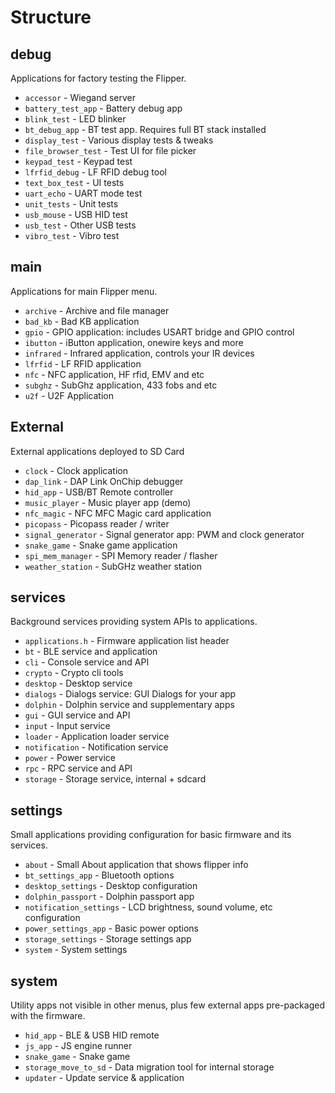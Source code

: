 # Structure

## debug

Applications for factory testing the Flipper.

- `accessor`            - Wiegand server 
- `battery_test_app`    - Battery debug app
- `blink_test`          - LED blinker
- `bt_debug_app`        - BT test app. Requires full BT stack installed
- `display_test`        - Various display tests & tweaks
- `file_browser_test`   - Test UI for file picker
- `keypad_test`         - Keypad test
- `lfrfid_debug`        - LF RFID debug tool
- `text_box_test`       - UI tests
- `uart_echo`           - UART mode test
- `unit_tests`          - Unit tests
- `usb_mouse`           - USB HID test
- `usb_test`            - Other USB tests
- `vibro_test`          - Vibro test

## main

Applications for main Flipper menu.

- `archive`             - Archive and file manager
- `bad_kb`              - Bad KB application
- `gpio`                - GPIO application: includes USART bridge and GPIO control
- `ibutton`             - iButton application, onewire keys and more
- `infrared`            - Infrared application, controls your IR devices
- `lfrfid`              - LF RFID application
- `nfc`                 - NFC application, HF rfid, EMV and etc
- `subghz`              - SubGhz application, 433 fobs and etc
- `u2f`                 - U2F Application

## External

External applications deployed to SD Card

- `clock`               - Clock application
- `dap_link`            - DAP Link OnChip debugger
- `hid_app`             - USB/BT Remote controller
- `music_player`        - Music player app (demo)
- `nfc_magic`           - NFC MFC Magic card application
- `picopass`            - Picopass reader / writer
- `signal_generator`    - Signal generator app: PWM and clock generator
- `snake_game`          - Snake game application
- `spi_mem_manager`     - SPI Memory reader / flasher
- `weather_station`     - SubGHz weather station

## services

Background services providing system APIs to applications.

- `applications.h`      - Firmware application list header
- `bt`                  - BLE service and application
- `cli`                 - Console service and API
- `crypto`              - Crypto cli tools
- `desktop`             - Desktop service
- `dialogs`             - Dialogs service: GUI Dialogs for your app
- `dolphin`             - Dolphin service and supplementary apps
- `gui`                 - GUI service and API
- `input`               - Input service
- `loader`              - Application loader service
- `notification`        - Notification service
- `power`               - Power service
- `rpc`                 - RPC service and API
- `storage`             - Storage service, internal + sdcard

## settings

Small applications providing configuration for basic firmware and its services.

- `about`               - Small About application that shows flipper info
- `bt_settings_app`     - Bluetooth options
- `desktop_settings`    - Desktop configuration
- `dolphin_passport`    - Dolphin passport app
- `notification_settings` - LCD brightness, sound volume, etc configuration
- `power_settings_app`  - Basic power options
- `storage_settings`    - Storage settings app
- `system`              - System settings

## system

Utility apps not visible in other menus, plus few external apps pre-packaged with the firmware.

- `hid_app`             - BLE & USB HID remote
- `js_app`              - JS engine runner
- `snake_game`          - Snake game
- `storage_move_to_sd`  - Data migration tool for internal storage
- `updater`             - Update service & application
